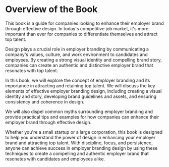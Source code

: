# Overview of the Book

This book is a guide for companies looking to enhance their employer brand through effective design. In today's competitive job market, it's more important than ever for companies to differentiate themselves and attract top talent.

Design plays a crucial role in employer branding by communicating a company's values, culture, and work environment to candidates and employees. By creating a strong visual identity and compelling brand story, companies can create an authentic and distinctive employer brand that resonates with top talent.

In this book, we will explore the concept of employer branding and its importance in attracting and retaining top talent. We will discuss the key elements of effective employer branding design, including creating a visual identity and story, developing brand guidelines and assets, and ensuring consistency and coherence in design.

We will also dispel common myths surrounding employer branding and provide practical tips and examples for how companies can enhance their employer brand through effective design.

Whether you're a small startup or a large corporation, this book is designed to help you understand the power of design in enhancing your employer brand and attracting top talent. With discipline, focus, and persistence, anyone can achieve success in employer branding design by using these techniques to create a compelling and authentic employer brand that resonates with candidates and employees alike.
